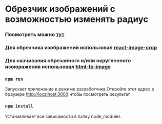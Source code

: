 # Обрезчик изображений с возможностью изменять радиус

### Посмотреть можно [тут](https://rasulnur.github.io/picture-cropper/)

### Для обрезчика изображений использовал [react-image-crop](https://www.npmjs.com/package/react-image-crop)

### Для скачивания обрезанного и/или округленного изоюражения использовал [html-to-image](https://www.npmjs.com/package/html-to-image)

### `npm run`

Запускает приложение в режиме разработчика
Откройте этот адрес в браузере [http://localhost:3000](http://localhost:3000) чтобы посмотреть результат

### `npm install`

Устанавливает все зависимости в папку node_modules
